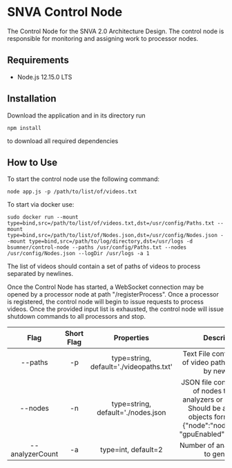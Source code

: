 # SNVA Control Node

The Control Node for the SNVA 2.0 Architecture Design. The control node is responsible for monitoring and assigning work to processor nodes.

## Requirements

- Node.js 12.15.0 LTS

## Installation

Download the application and in its directory run
```
npm install 
```
to download all required dependencies

## How to Use

To start the control node use the following command:

```
node app.js -p /path/to/list/of/videos.txt
```

To start via docker use:
```
sudo docker run --mount type=bind,src=/path/to/list/of/videos.txt,dst=/usr/config/Paths.txt --mount type=bind,src=/path/to/list/of/Nodes.json,dst=/usr/config/Nodes.json --mount type=bind,src=/path/to/log/directory,dst=/usr/logs -d bsumner/control-node --paths /usr/config/Paths.txt --nodes /usr/config/Nodes.json --logDir /usr/logs -a 1
```

The list of videos should contain a set of paths of videos to process separated by newlines.

Once the Control Node has started, a WebSocket connection may be opened by a processor node at path "/registerProcess".  Once a processor is registered, the control node will begin to issue requests to process videos.  Once the provided input list is exhausted, the control node will issue shutdown commands to all processors and stop.


Flag | Short Flag | Properties | Description
:------:|:---------------:|:---------------------:|:-----------:
--paths|-p|type=string, default='./videopaths.txt'|Text File containing a list of video paths separated by newlines
--nodes|-n|type=string, default='./nodes.json| JSON file containing a list of nodes to use as analyzers or processors. Should be an array of objects formatted as: {"node":"nodeLocation", "gpuEnabled":"true\|false"}
--analyzerCount|-a|type=int, default=2|Number of analyzer nodes to generate
